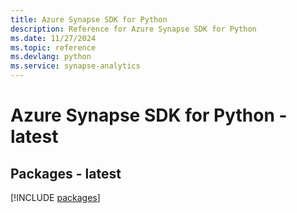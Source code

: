 ```yaml
---
title: Azure Synapse SDK for Python
description: Reference for Azure Synapse SDK for Python
ms.date: 11/27/2024
ms.topic: reference
ms.devlang: python
ms.service: synapse-analytics
---
```

# Azure Synapse SDK for Python - latest
## Packages - latest
[!INCLUDE [packages](synapse-index.md)]